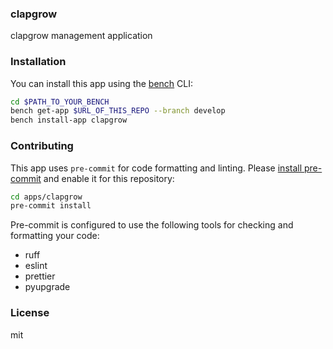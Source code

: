 ### clapgrow

clapgrow management application

### Installation

You can install this app using the [bench](https://github.com/frappe/bench) CLI:

```bash
cd $PATH_TO_YOUR_BENCH
bench get-app $URL_OF_THIS_REPO --branch develop
bench install-app clapgrow
```

### Contributing

This app uses `pre-commit` for code formatting and linting. Please [install pre-commit](https://pre-commit.com/#installation) and enable it for this repository:

```bash
cd apps/clapgrow
pre-commit install
```

Pre-commit is configured to use the following tools for checking and formatting your code:

- ruff
- eslint
- prettier
- pyupgrade

### License

mit
